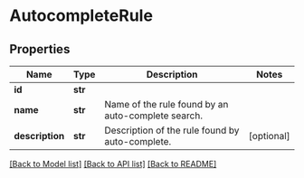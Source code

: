 # AutocompleteRule


## Properties
Name | Type | Description | Notes
------------ | ------------- | ------------- | -------------
**id** | **str** |  | 
**name** | **str** | Name of the rule found by an auto-complete search. | 
**description** | **str** | Description of the rule found by auto-complete. | [optional] 

[[Back to Model list]](../README.md#documentation-for-models) [[Back to API list]](../README.md#documentation-for-api-endpoints) [[Back to README]](../README.md)



